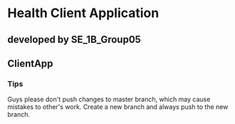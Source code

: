  Health Client Application
 =======================
 
 developed by SE_1B_Group05
 -----------------------
## ClientApp
### Tips
Guys please don't push changes to master branch, which may cause mistakes to other's work. Create a new branch and always push to the new branch.

